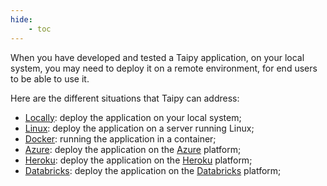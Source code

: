 ```yaml
---
hide:
    - toc
---
```

When you have developed and tested a Taipy application, on your local system, you
may need to deploy it on a remote environment, for end users to be able to use it.

Here are the different situations that Taipy can address:

- [Locally](local/index.md): deploy the application on your local system;
- [Linux](linux/index.md): deploy the application on a server running Linux;
- [Docker](docker/index.md): running the application in a container;
- [Azure](azure/index.md): deploy the application on the
  [Azure](https://azure.microsoft.com/en-us/) platform;
- [Heroku](heroku/index.md): deploy the application on the
  [Heroku](https://www.heroku.com/home) platform;
- [Databricks](databricks/index.md): deploy the application on the
  [Databricks](https://www.databricks.com/) platform;

